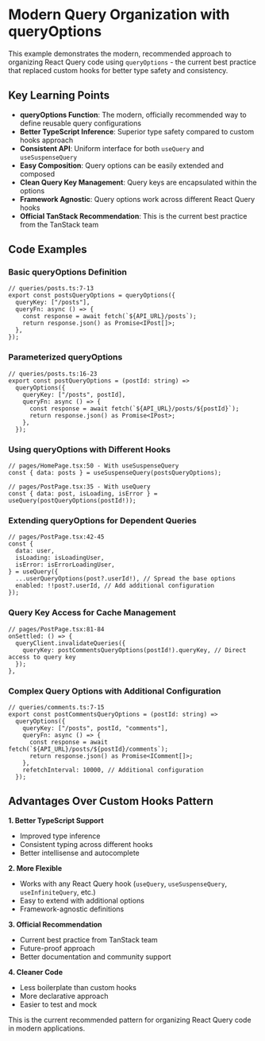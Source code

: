 # Modern Query Organization with queryOptions

This example demonstrates the modern, recommended approach to organizing React Query code using `queryOptions` - the current best practice that replaced custom hooks for better type safety and consistency.

## Key Learning Points

- **queryOptions Function**: The modern, officially recommended way to define reusable query configurations
- **Better TypeScript Inference**: Superior type safety compared to custom hooks approach
- **Consistent API**: Uniform interface for both `useQuery` and `useSuspenseQuery`
- **Easy Composition**: Query options can be easily extended and composed
- **Clean Query Key Management**: Query keys are encapsulated within the options
- **Framework Agnostic**: Query options work across different React Query hooks
- **Official TanStack Recommendation**: This is the current best practice from the TanStack team

## Code Examples

### Basic queryOptions Definition

```tsx
// queries/posts.ts:7-13
export const postsQueryOptions = queryOptions({
  queryKey: ["/posts"],
  queryFn: async () => {
    const response = await fetch(`${API_URL}/posts`);
    return response.json() as Promise<IPost[]>;
  },
});
```

### Parameterized queryOptions

```tsx
// queries/posts.ts:16-23
export const postQueryOptions = (postId: string) =>
  queryOptions({
    queryKey: ["/posts", postId],
    queryFn: async () => {
      const response = await fetch(`${API_URL}/posts/${postId}`);
      return response.json() as Promise<IPost>;
    },
  });
```

### Using queryOptions with Different Hooks

```tsx
// pages/HomePage.tsx:50 - With useSuspenseQuery
const { data: posts } = useSuspenseQuery(postsQueryOptions);

// pages/PostPage.tsx:35 - With useQuery
const { data: post, isLoading, isError } = useQuery(postQueryOptions(postId!));
```

### Extending queryOptions for Dependent Queries

```tsx
// pages/PostPage.tsx:42-45
const {
  data: user,
  isLoading: isLoadingUser,
  isError: isErrorLoadingUser,
} = useQuery({
  ...userQueryOptions(post?.userId!), // Spread the base options
  enabled: !!post?.userId, // Add additional configuration
});
```

### Query Key Access for Cache Management

```tsx
// pages/PostPage.tsx:81-84
onSettled: () => {
  queryClient.invalidateQueries({
    queryKey: postCommentsQueryOptions(postId!).queryKey, // Direct access to query key
  });
},
```

### Complex Query Options with Additional Configuration

```tsx
// queries/comments.ts:7-15
export const postCommentsQueryOptions = (postId: string) =>
  queryOptions({
    queryKey: ["/posts", postId, "comments"],
    queryFn: async () => {
      const response = await fetch(`${API_URL}/posts/${postId}/comments`);
      return response.json() as Promise<IComment[]>;
    },
    refetchInterval: 10000, // Additional configuration
  });
```

## Advantages Over Custom Hooks Pattern

**1. Better TypeScript Support**

- Improved type inference
- Consistent typing across different hooks
- Better intellisense and autocomplete

**2. More Flexible**

- Works with any React Query hook (`useQuery`, `useSuspenseQuery`, `useInfiniteQuery`, etc.)
- Easy to extend with additional options
- Framework-agnostic definitions

**3. Official Recommendation**

- Current best practice from TanStack team
- Future-proof approach
- Better documentation and community support

**4. Cleaner Code**

- Less boilerplate than custom hooks
- More declarative approach
- Easier to test and mock

This is the current recommended pattern for organizing React Query code in modern applications.
